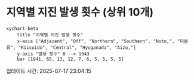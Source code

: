 # 지역별 지진 발생 횟수 (상위 10개)

```mermaid
xychart-beta
    title "지역별 지진 발생 횟수"
    x-axis ["Adjacent", "Off", "Northern", "Southern", "Noto,", "미분류", "Kiisuido", "Central", "Hyuganada", "Aizu,"]
    y-axis "발생 횟수" 0 --> 1943
    bar [1941, 65, 13, 12, 7, 6, 5, 5, 5, 5]
```

업데이트 시간: 2025-07-17 23:04:15
